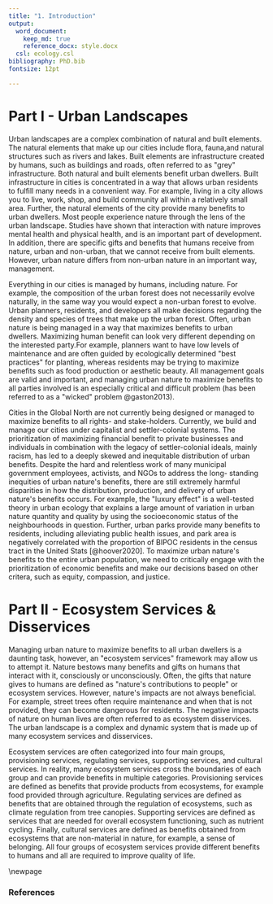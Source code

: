 ```yaml
---
title: "1. Introduction"
output: 
  word_document:
    keep_md: true 
    reference_docx: style.docx
  csl: ecology.csl
bibliography: PhD.bib
fontsize: 12pt

---
```

# Part I - Urban Landscapes  

Urban landscapes are a complex combination of natural and built elements. The 
natural elements that make up our cities include flora, fauna,and natural structures
such as rivers and lakes. Built elements are infrastructure created 
by humans, such as buildings and roads, often referred to as "grey" 
infrastructure. Both natural and built elements benefit urban dwellers. Built 
infrastructure in cities is concentrated in a way that allows urban residents to 
fulfill many needs in a convenient way. For example, living in a city 
allows you to live, work, shop, and build community all within a relatively small 
area. Further, the natural elements of the city provide many benefits to urban 
dwellers. Most people experience nature through the lens of the urban landscape. 
Studies have shown that interaction with nature improves mental health and 
physical health, and is an important part of development. In addition, there are 
specific gifts and benefits that humans receive from nature, urban and non-urban, 
that we cannot receive from built elements. However, urban nature differs from 
non-urban nature in an important way, management.  

Everything in our cities is managed by humans, including nature. 
For example, the composition of the urban forest does not necessarily 
evolve naturally, in the same way you would expect a non-urban forest to evolve. 
Urban planners, residents, and developers all make decisions regarding the 
density and species of trees that make up the urban forest. Often, urban nature 
is being managed in a way that maximizes benefits to urban dwellers. Maximizing 
human benefit can look very different depending on the interested party.For example,
planners want to have low levels of maintenance and are often guided by 
ecologically determined "best practices" for planting, whereas residents may be 
trying to maximize benefits such as food production or aesthetic beauty. 
All management goals are valid and important, and managing urban nature to 
maximize benefits to all parties involved is an especially critical and 
difficult problem (has been referred to as a "wicked" problem @gaston2013).  

Cities in the Global North are not currently being designed or managed to maximize 
benefits to all rights- and stake-holders. Currently, we build and manage our 
cities under capitalist and settler-colonial systems. The prioritization of 
maximizing financial benefit to private businesses and individuals in combination with the 
legacy of settler-colonial ideals, mainly racism, has led to a deeply skewed and
inequitable distribution of urban benefits. Despite the hard and relentless work 
of many municipal government employees, activists, and NGOs to address the long-
standing inequities of urban nature's benefits, there are still extremely harmful
disparities in how the distribution, production, and delivery of urban nature's 
benefits occurs. For example, the "luxury effect" is  a well-tested theory in 
urban ecology that explains a large amount of variation in urban nature quantity 
and quality by using the socioeconomic status of the neighbourhoods in 
question. Further, urban parks provide many benefits to residents, including 
alleviating public health issues, and park area is negatively correlated with 
the proportion of BIPOC residents in the census tract in the United Stats [@hoover2020]. 
To maximize urban nature's benefits to the entire urban population, we need to 
critically engage with the prioritization of economic benefits and make our 
decisions based on other critera, such as equity, compassion, and justice.  


# Part II - Ecosystem Services & Disservices  
Managing urban nature to maximize benefits to all urban dwellers is a daunting 
task, however, an "ecosystem services" framework may allow us to attempt it. 
Nature bestows many benefits and gifts on humans that interact with it, 
consciously or unconsciously. Often, the gifts that nature gives to humans are 
defined as "nature's contributions to people" or ecosystem services. However, 
nature's impacts are not always beneficial. For example, street trees often 
require maintenance and when that is not provided, they can become dangerous for 
residents. The negative impacts of nature on human lives are often referred to 
as ecosystem disservices. The urban landscape is a complex and dynamic system 
that is made up of many ecosystem services and disservices.  



Ecosystem services are often categorized into four main groups, provisioning 
services, regulating services, supporting services, and cultural services. In 
reality, many ecosystem services cross the boundaries of each group and can 
provide benefits in multiple categories. Provisioning services are defined as 
benefits that provide products from ecosystems, for example food provided 
through agriculture. Regulating services are defined as benefits that are 
obtained through the regulation of ecosystems, such as climate regulation from 
tree canopies. Supporting services are defined as services that are needed 
for overall ecosystem functioning, such as nutrient cycling. Finally, cultural 
services are defined as benefits obtained from ecosystems that are non-material 
in nature, for example, a sense of belonging. All four groups of ecosystem 
services provide different benefits to humans and all are required to improve 
quality of life.  














\newpage
### References
